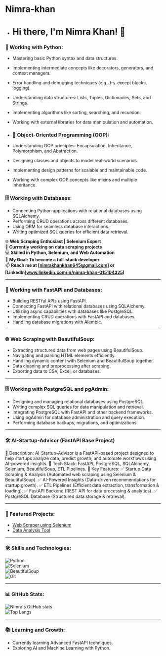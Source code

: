 # Nimra-khan

- # Hi there, I'm Nimra Khan! 👋
### 🐍 Working with Python:
- Mastering basic Python syntax and data structures.
- Implementing intermediate concepts like decorators, generators, and context managers.
- Error handling and debugging techniques (e.g., try-except blocks, logging).
- Understanding data structures: Lists, Tuples, Dictionaries, Sets, and Strings.
- Implementing algorithms like sorting, searching, and recursion.
- Working with external libraries for data manipulation and automation.

- ### 📘 Object-Oriented Programming (OOP):
- Understanding OOP principles: Encapsulation, Inheritance, Polymorphism, and Abstraction.
- Designing classes and objects to model real-world scenarios.
- Implementing design patterns for scalable and maintainable code.
- Working with complex OOP concepts like mixins and multiple inheritance.

### 🗄️ Working with Databases:
- Connecting Python applications with relational databases using SQLAlchemy.
- Performing CRUD operations across different databases.
- Using ORM for seamless database interactions.
- Writing optimized SQL queries for efficient data retrieval.

🌐 **Web Scraping Enthusiast | Selenium Expert**  
🔭 **Currently working on data scraping projects**  
💻 **Skilled in Python, Selenium, and Web Automation**  
🎯 **My Goal: To become a full-stack developer**  
📫 **Reach me at [nimrakhankhan645@gmail.com] or [LinkedIn]www.linkedin.com/in/nimra-khan-015104325)**

---

### 🔧 Working with FastAPI and Databases:
- Building RESTful APIs using FastAPI.
- Connecting FastAPI with relational databases using SQLAlchemy.
- Utilizing async capabilities with databases like PostgreSQL.
- Implementing CRUD operations with FastAPI and databases.
- Handling database migrations with Alembic.

---

### 🌐 Web Scraping with BeautifulSoup:
- Extracting structured data from web pages using BeautifulSoup.
- Navigating and parsing HTML elements efficiently.
- Handling dynamic content with Selenium and BeautifulSoup together.
- Data cleaning and preprocessing after scraping.
- Exporting data to CSV, Excel, or databases.

---

### 🗄️ Working with PostgreSQL and pgAdmin:
- Designing and managing relational databases using PostgreSQL.
- Writing complex SQL queries for data manipulation and retrieval.
- Integrating PostgreSQL with FastAPI and other backend frameworks.
- Using pgAdmin for database administration and query execution.
- Performing database backups, migrations, and optimizations.

--- 

### 🛠️ AI-Startup-Advisor (FastAPI Base Project) 
🔹 Description: AI-Startup-Advisor is a FastAPI-based project designed to help startups analyze data, predict growth, and automate workflows using AI-powered insights.
🔹 Tech Stack: FastAPI, PostgreSQL, SQLAlchemy, Selenium, BeautifulSoup, ETL Pipelines.
🔹 Key Features:
✅ Startup Data Scraping & Analysis (Automated web scraping using Selenium & BeautifulSoup).
✅ AI-Powered Insights (Data-driven recommendations for startup growth).
✅ ETL Pipelines (Efficient data extraction, transformation & loading).
✅ FastAPI Backend (REST API for data processing & analytics).
✅ PostgreSQL Database (Structured data storage & retrieval).

---
### 🚀 Featured Projects:
- [Web Scraper using Selenium](https://github.com/NimraKhan/WebScraper)  
- [Data Analysis Tool](https://github.com/NimraKhan/DataAnalysis)  

---

### 🛠️ Skills and Technologies:
![Python](https://img.shields.io/badge/-Python-3776AB?logo=python&logoColor=white)  
![Selenium](https://img.shields.io/badge/-Selenium-43B02A?logo=selenium&logoColor=white)  
![BeautifulSoup](https://img.shields.io/badge/-BeautifulSoup-4B8BBE?logo=python&logoColor=white)  
![Git](https://img.shields.io/badge/-Git-F05032?logo=git&logoColor=white)  

---

### 📊 GitHub Stats:
![Nimra's GitHub stats](https://github-readme-stats.vercel.app/api?username=NimraKhan&show_icons=true&theme=radical)  
![Top Langs](https://github-readme-stats.vercel.app/api/top-langs/?username=NimraKhan&layout=compact&theme=radical)  

---


### 📚 Learning and Growth:
- Currently learning Advanced FastAPI techniques.
- Exploring AI and Machine Learning with Python.

 

